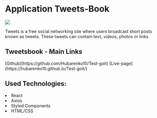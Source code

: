 <h1>Application Tweets-Book</h1>

<img src="https://user-images.githubusercontent.com/103453171/235504968-138f31ea-8d8f-4947-ac0e-b562cd4ab1de.png"></img>

<p>Tweets is a free social networking site where users broadcast short posts known as tweets. These tweets can contain text, videos, photos or links</p>

<h2>Tweetsbook - Main Links</h2>
[Github](https://github.com/Hubarenko10/Test-goit)
[Live-page](https://hubarenko10.github.io/Test-goit/)

<h2>Used Technologies:</h2>
<li>React</li>
<li>Axios</li>
<li>Styled Components</li>
<li>HTML/CSS</li>




